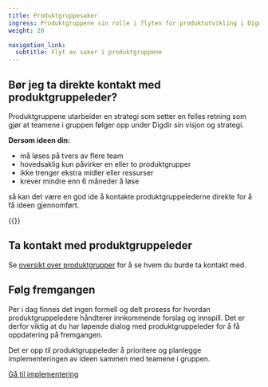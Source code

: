 ```yaml
---
title: Produktgruppesaker
ingress: Produktgruppene sin rolle i flyten for produktutvikling i Digdir.
weight: 20

navigation_link:
  subtitle: Flyt av saker i produktgruppene
---
```


## Bør jeg ta direkte kontakt med produktgruppeleder?
Produktgruppene utarbeider en strategi som setter en felles retning som gjør at teamene i gruppen følger opp under Digdir sin visjon og strategi.  

**Dersom ideen din:**
- må løses på tvers av flere team
- hovedsaklig kun påvirker en eller to produktgrupper
- ikke trenger ekstra midler eller ressurser
- krever mindre enn 6 måneder å løse  

så kan det være en god ide å kontakte produktgruppelederne direkte for å få ideen gjennomført.

{{<sibling-pages>}}


## Ta kontakt med produktgruppeleder

Se [oversikt over produktgrupper](/produktgrupper/) for å se hvem du burde ta kontakt med.


## Følg fremgangen

Per i dag finnes det ingen formell og delt prosess for hvordan produktgruppeledere håndterer innkommende forslag og innspill. Det er derfor viktig at du har løpende dialog med produktgruppeleder for å få oppdatering på fremgangen.  

Det er opp til produktgruppeleder å prioritere og planlegge implementeringen av ideen sammen med teamene i gruppen.  
  
[Gå til implementering](https://baksia.digdir.no/produktutviklingsmodell/flyt#implementering)